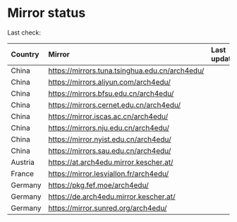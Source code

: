 <script src="./time.js"></script>
# Mirror status
Last check: <script type="text/javascript">localize(1721679643.7731466);</script>

|Country|Mirror|Last update|
|:------|:-----|:----------|
|China|https://mirrors.tuna.tsinghua.edu.cn/arch4edu/|<script type="text/javascript">localize(1721630149);</script>|
|China|https://mirrors.aliyun.com/arch4edu/|<script type="text/javascript">localize(1721630149);</script>|
|China|https://mirrors.bfsu.edu.cn/arch4edu/|<script type="text/javascript">localize(1721630149);</script>|
|China|https://mirrors.cernet.edu.cn/arch4edu/|<script type="text/javascript">localize(1721630149);</script>|
|China|https://mirror.iscas.ac.cn/arch4edu/|<script type="text/javascript">localize(1721630149);</script>|
|China|https://mirrors.nju.edu.cn/arch4edu/|<script type="text/javascript">localize(1721586762);</script>|
|China|https://mirror.nyist.edu.cn/arch4edu/|<script type="text/javascript">localize(1721630149);</script>|
|China|https://mirrors.sau.edu.cn/arch4edu/|<script type="text/javascript">localize(1721630149);</script>|
|Austria|https://at.arch4edu.mirror.kescher.at/|<script type="text/javascript">localize(1721630149);</script>|
|France|https://mirror.lesviallon.fr/arch4edu/|<script type="text/javascript">localize(1721630149);</script>|
|Germany|https://pkg.fef.moe/arch4edu/|<script type="text/javascript">localize(1721630149);</script>|
|Germany|https://de.arch4edu.mirror.kescher.at/|<script type="text/javascript">localize(1721630149);</script>|
|Germany|https://mirror.sunred.org/arch4edu/|<script type="text/javascript">localize(1721630149);</script>|

<script src="./tablefilter/tablefilter.js"></script>
<script src="./table.js"></script>
